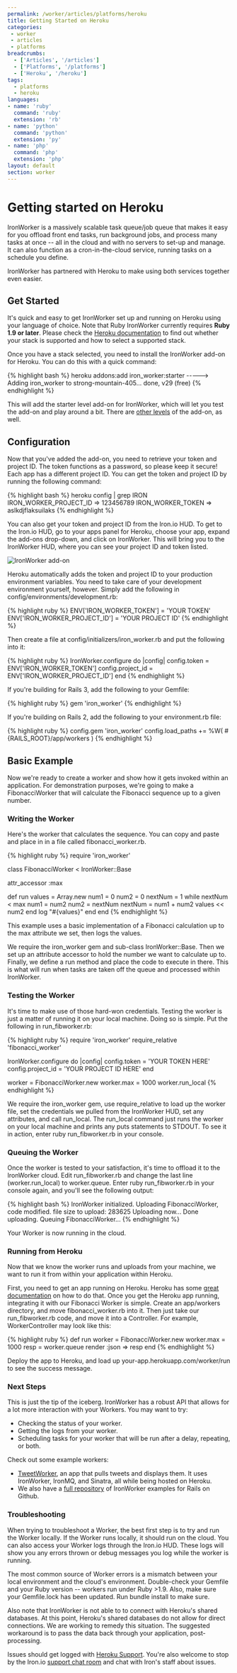 ```yaml
---
permalink: /worker/articles/platforms/heroku
title: Getting Started on Heroku
categories:
 - worker
 - articles
 - platforms
breadcrumbs:
  - ['Articles', '/articles']
  - ['Platforms', '/platforms']
  - ['Heroku', '/heroku']
tags:
  - platforms
  - heroku
languages:
- name: 'ruby'
  command: 'ruby'
  extension: 'rb'
- name: 'python'
  command: 'python'
  extension: 'py'
- name: 'php'
  command: 'php'
  extension: 'php'
layout: default
section: worker
---
```


# Getting started on Heroku

IronWorker is a massively scalable task queue/job queue that makes it easy for you offload front end tasks, run background jobs, and process many tasks at once -- all in the cloud and with no servers to set-up and manage. It can also function as a cron-in-the-cloud service, running tasks on a schedule you define.

IronWorker has partnered with Heroku to make using both services together even easier.

## Get Started

It's quick and easy to get IronWorker set up and running on Heroku using your language of choice. Note that Ruby IronWorker currently requires **Ruby 1.9 or later**. Please check the [Heroku documentation](http://devcenter.heroku.com/articles/stack) to find out whether your stack is supported and how to select a supported stack.

Once you have a stack selected, you need to install the IronWorker add-on for Heroku. You can do this with a quick command:

{% highlight bash %}
heroku addons:add iron_worker:starter
-----> Adding iron_worker to strong-mountain-405... done, v29 (free)
{% endhighlight %}

This will add the starter level add-on for IronWorker, which will let you test the add-on and play around a bit. There are [other levels](http://addons.heroku.com/iron_worker) of the add-on, as well.

## Configuration

Now that you've added the add-on, you need to retrieve your token and project ID. The token functions as a password, so please keep it secure! Each app has a different project ID. You can get the token and project ID by running the following command:

{% highlight bash %}
heroku config | grep IRON
IRON_WORKER_PROJECT_ID => 123456789
IRON_WORKER_TOKEN      => aslkdjflaksuilaks
{% endhighlight %}

You can also get your token and project ID from the Iron.io HUD. To get to the Iron.io HUD, go to your apps panel for Heroku, choose your app, expand the add-ons drop-down, and click on IronWorker. This will bring you to the IronWorker HUD, where you can see your project ID and token listed.

![IronWorker add-on](http://i.imgur.com/dFQoH.png)

Heroku automatically adds the token and project ID to your production environment variables. You need to take care of your development environment yourself, however. Simply add the following in <span class="fixed-width">config/environments/development.rb</span>:

{% highlight ruby %}
ENV['IRON_WORKER_TOKEN'] = 'YOUR TOKEN'
ENV['IRON_WORKER_PROJECT_ID'] = 'YOUR PROJECT ID'
{% endhighlight %}

Then create a file at <span class="fixed-width">config/initializers/iron_worker.rb</span> and put the following into it:

{% highlight ruby %}
IronWorker.configure do |config|
  config.token = ENV['IRON_WORKER_TOKEN']
  config.project_id = ENV['IRON_WORKER_PROJECT_ID']
end
{% endhighlight %}

If you're building for Rails 3, add the following to your <span class="fixed-width">Gemfile</span>:

{% highlight ruby %}
gem 'iron_worker'
{% endhighlight %}

If you're building on Rails 2, add the following to your <span class="fixed-width">environment.rb</span> file:

{% highlight ruby %}
config.gem 'iron_worker'
config.load_paths += %W( #{RAILS_ROOT}/app/workers )
{% endhighlight %}

## Basic Example

Now we're ready to create a worker and show how it gets invoked within an application. For demonstration purposes, we're going to make a FibonacciWorker that will calculate the Fibonacci sequence up to a given number.

### Writing the Worker

Here's the worker that calculates the sequence. You can copy and paste and place in in a file called <span class="fixed-width">fibonacci_worker.rb</span>.

{% highlight ruby %}
require 'iron_worker'

class FibonacciWorker < IronWorker::Base

  attr_accessor :max

  def run
    values = Array.new
    num1 = 0
    num2 = 0
    nextNum = 1
    while nextNum < max
      num1 = num2
      num2 = nextNum
      nextNum = num1 + num2
      values << num2
    end
    log "#{values}"
  end
end
{% endhighlight %}

This example uses a basic implementation of a Fibonacci calculation up to the max attribute we set, then logs the values.

We require the <span class="fixed-width">iron_worker</span> gem and sub-class <span class="fixed-width">IronWorker::Base</span>. Then we set up an attribute accessor to hold the number we want to calculate up to. Finally, we define a run method and place the code to execute in there. This is what will run when tasks are taken off the queue and processed within IronWorker.

### Testing the Worker

It's time to make use of those hard-won credentials. Testing the worker is just a matter of running it on your local machine. Doing so is simple. Put the following in <span class="fixed-width">run_fibworker.rb</span>:

{% highlight ruby %}
require 'iron_worker'
require_relative 'fibonacci_worker'

IronWorker.configure do |config|
  config.token = 'YOUR TOKEN HERE'
  config.project_id = 'YOUR PROJECT ID HERE'
end

worker = FibonacciWorker.new
worker.max = 1000
worker.run_local
{% endhighlight %}

We require the <span class="fixed-width">iron_worker</span> gem, use <span class="fixed-width">require_relative</span> to load up the worker file, set the credentials we pulled from the IronWorker HUD, set any attributes, and call <span class="fixed-width">run_local</span>. The <span class="fixed-width">run_local</span> command just runs the worker on your local machine and prints any puts statements to STDOUT. To see it in action, enter <span class="fixed-width">ruby run_fibworker.rb</span> in your console.

### Queuing the Worker

Once the worker is tested to your satisfaction, it's time to offload it to the IronWorker cloud. Edit <span class="fixed-width">run_fibworker.rb</span> and change the last line (<span class="fixed-width">worker.run_local</span>) to <span class="fixed-width">worker.queue</span>. Enter <span class="fixed-width">ruby run_fibworker.rb</span> in your console again, and you'll see the following output:

{% highlight bash %}
IronWorker initialized.
Uploading FibonacciWorker, code modified.
file size to upload: 283625
Uploading now...
Done uploading.
Queuing FibonacciWorker...
{% endhighlight %}

Your Worker is now running in the cloud.

### Running from Heroku

Now that we know the worker runs and uploads from your machine, we want to run it from within your application within Heroku.

First, you need to get an app running on Heroku. Heroku has some [great documentation](http://devcenter.heroku.com/articles/rails3) on how to do that. Once you get the Heroku app running, integrating it with our Fibonacci Worker is simple. Create an <span class="fixed-width">app/workers</span> directory, and move <span class="fixed-width">fibonacci_worker.rb</span> into it. Then just take our <span class="fixed-width">run_fibworker.rb</span> code, and move it into a Controller. For example, <span class="fixed-width">WorkerController</span> may look like this:

{% highlight ruby %}
def run
  worker = FibonacciWorker.new
  worker.max = 1000
  resp = worker.queue
  render :json => resp
end
{% endhighlight %}

Deploy the app to Heroku, and load up <span class="fixed-width">your-app.herokuapp.com/worker/run</span> to see the success message.

### Next Steps

This is just the tip of the iceberg. IronWorker has a robust API that allows for a lot more interaction with your Workers. You may want to try:

 * Checking the status of your worker.
 * Getting the logs from your worker.
 * Scheduling tasks for your worker that will be run after a delay, repeating, or both.

Check out some example workers:

* [TweetWorker](https://github.com/iron-io/heroku_sinatra_example), an app that pulls tweets and displays them. It uses IronWorker, IronMQ, and Sinatra, all while being hosted on Heroku.
* We also have a [full repository](https://github.com/iron-io/iron_worker_examples) of IronWorker examples for Rails on Github.

### Troubleshooting

When trying to troubleshoot a Worker, the best first step is to try and run the Worker locally. If the Worker runs locally, it should run on the cloud. You can also access your Worker logs through the Iron.io HUD. These logs will show you any errors thrown or debug messages you log while the worker is running.

The most common source of Worker errors is a mismatch between your local environment and the cloud's environment. Double-check your <span class="fixed-width">Gemfile</span> and your Ruby version -- workers run under Ruby >1.9. Also, make sure your <span class="fixed-width">Gemfile.lock</span> has been updated. Run <span class="fixed-width">bundle install</span> to make sure.

Also note that IronWorker is not able to to connect with Heroku's shared databases. At this point, Heroku's shared databases do not allow for direct connections. We are working to remedy this situation. The suggested workaround is to pass the data back through your application, post-processing.

Issues should get logged with [Heroku Support](https://support.heroku.com). You're also welcome to stop by the Iron.io [support chat room](http://get.iron.io/chat) and chat with Iron's staff about issues.

